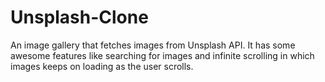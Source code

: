 # Unsplash-Clone
An image gallery that fetches images from Unsplash API. It has some awesome features like searching for images and infinite scrolling in which images keeps on loading as the user scrolls.